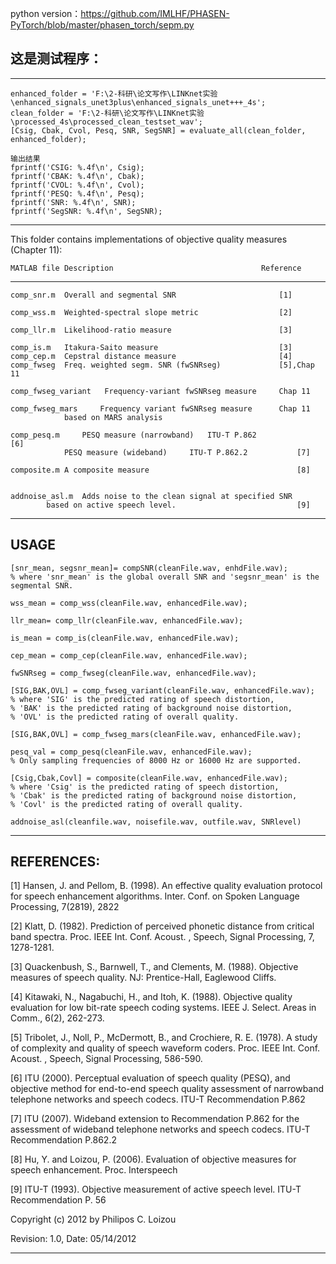 python version：https://github.com/IMLHF/PHASEN-PyTorch/blob/master/phasen_torch/sepm.py

## 这是测试程序：
---------------------------------------------------------------------------------
	enhanced_folder = 'F:\2-科研\论文写作\LINKnet实验\enhanced_signals_unet3plus\enhanced_signals_unet+++_4s';
	clean_folder = 'F:\2-科研\论文写作\LINKnet实验\processed_4s\processed_clean_testset_wav';
	[Csig, Cbak, Cvol, Pesq, SNR, SegSNR] = evaluate_all(clean_folder, enhanced_folder);

	输出结果
	fprintf('CSIG: %.4f\n', Csig);
	fprintf('CBAK: %.4f\n', Cbak);
	fprintf('CVOL: %.4f\n', Cvol);
	fprintf('PESQ: %.4f\n', Pesq);
	fprintf('SNR: %.4f\n', SNR);
	fprintf('SegSNR: %.4f\n', SegSNR);
---------------------------------------------------------------------------------


This folder contains implementations of objective quality measures 
(Chapter 11):

	MATLAB file	Description                                 Reference
-----------------------------------------------------------------------------------
	comp_snr.m	Overall and segmental SNR                       [1]

	comp_wss.m	Weighted-spectral slope metric                  [2]

	comp_llr.m	Likelihood-ratio measure                        [3]

	comp_is.m	Itakura-Saito measure                           [3]
	comp_cep.m	Cepstral distance measure                       [4]
	comp_fwseg	Freq. weighted segm. SNR (fwSNRseg)    	        [5],Chap 11
									 
	comp_fwseg_variant   Frequency-variant fwSNRseg measure		Chap 11 
									
	comp_fwseg_mars	    Frequency variant fwSNRseg measure 		Chap 11
			    based on MARS analysis				 									

	comp_pesq.m		PESQ measure (narrowband)   ITU-T P.862             [6]
                PESQ measure (wideband)     ITU-T P.862.2           [7]

	composite.m	A composite measure                                 [8]


	addnoise_asl.m	Adds noise to the clean signal at specified SNR 
			based on active speech level.                           [9]

---------------------------------------------------------------------------------
## USAGE

	[snr_mean, segsnr_mean]= compSNR(cleanFile.wav, enhdFile.wav);
    % where 'snr_mean' is the global overall SNR and 'segsnr_mean' is the segmental SNR.

    wss_mean = comp_wss(cleanFile.wav, enhancedFile.wav);

    llr_mean= comp_llr(cleanFile.wav, enhancedFile.wav);

    is_mean = comp_is(cleanFile.wav, enhancedFile.wav);

    cep_mean = comp_cep(cleanFile.wav, enhancedFile.wav);

    fwSNRseg = comp_fwseg(cleanFile.wav, enhancedFile.wav);

    [SIG,BAK,OVL] = comp_fwseg_variant(cleanFile.wav, enhancedFile.wav);
	% where 'SIG' is the predicted rating of speech distortion, 
	% 'BAK' is the predicted rating of background noise distortion,
	% 'OVL' is the predicted rating of overall quality.

    [SIG,BAK,OVL] = comp_fwseg_mars(cleanFile.wav, enhancedFile.wav);

    pesq_val = comp_pesq(cleanFile.wav, enhancedFile.wav);
	% Only sampling frequencies of 8000 Hz or 16000 Hz are supported.

    [Csig,Cbak,Covl] = composite(cleanFile.wav, enhancedFile.wav);
	% where 'Csig' is the predicted rating of speech distortion,
	% 'Cbak' is the predicted rating of background noise distortion,
	% 'Covl' is the predicted rating of overall quality.

  	addnoise_asl(cleanfile.wav, noisefile.wav, outfile.wav, SNRlevel)

---------------------------------------------------------------------------

## REFERENCES:

[1] Hansen, J. and Pellom, B. (1998). An effective quality evaluation
	protocol for speech enhancement algorithms. Inter. Conf. on Spoken 
	Language Processing, 7(2819), 2822

[2] Klatt, D. (1982). Prediction of perceived phonetic distance from 
	critical band spectra. Proc. IEEE Int. Conf. Acoust. , Speech, 
	Signal Processing, 7, 1278-1281.

[3] Quackenbush, S., Barnwell, T., and Clements, M. (1988). Objective
	 measures of speech quality. NJ: Prentice-Hall, Eaglewood Cliffs.

[4]	Kitawaki, N., Nagabuchi, H., and Itoh, K. (1988). Objective quality
	evaluation for low bit-rate speech coding systems. IEEE J. Select.
	Areas in Comm., 6(2), 262-273.

[5] Tribolet, J., Noll, P., McDermott, B., and Crochiere, R. E. (1978).
	 A study of complexity and quality of speech waveform coders. Proc. 
	IEEE Int. Conf. Acoust. , Speech, Signal Processing, 586-590.

[6] ITU (2000). Perceptual evaluation of speech quality (PESQ), and 
	objective method for end-to-end speech quality assessment of 
	narrowband telephone networks and speech codecs. ITU-T
	Recommendation P.862

[7] ITU (2007). Wideband extension to Recommendation P.862 for the
    assessment of wideband telephone networks and speech codecs. ITU-T
    Recommendation P.862.2

[8] Hu, Y. and Loizou, P. (2006). Evaluation of objective measures 
	for speech enhancement. Proc. Interspeech

[9] ITU-T (1993). Objective measurement of active speech level. ITU-T 
	Recommendation P. 56


Copyright (c) 2012 by Philipos C. Loizou

Revision: 1.0, Date: 05/14/2012 

------------------------------------------------------------------------------
